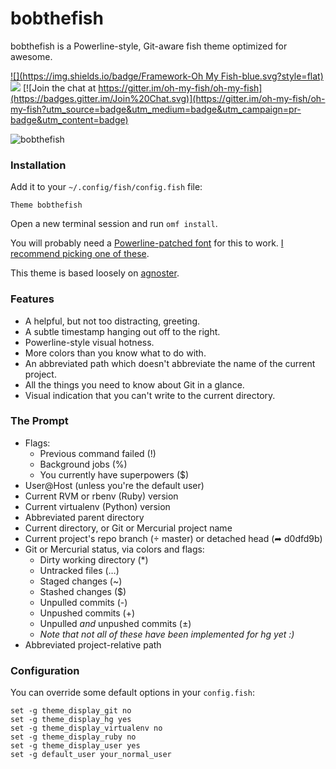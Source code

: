 # bobthefish

bobthefish is a Powerline-style, Git-aware fish theme optimized for awesome.

[![](https://img.shields.io/badge/Framework-Oh My Fish-blue.svg?style=flat)](https://github.com/oh-my-fish/oh-my-fish) ![](https://img.shields.io/cocoapods/l/AFNetworking.svg) [![Join the chat at https://gitter.im/oh-my-fish/oh-my-fish](https://badges.gitter.im/Join%20Chat.svg)](https://gitter.im/oh-my-fish/oh-my-fish?utm_source=badge&utm_medium=badge&utm_campaign=pr-badge&utm_content=badge)

![bobthefish][screenshot]


### Installation

Add it to your `~/.config/fish/config.fish` file:

    Theme bobthefish

Open a new terminal session and run `omf install`.

You will probably need a [Powerline-patched font][patching] for this to work.
[I recommend picking one of these][fonts].

This theme is based loosely on [agnoster][agnoster].


### Features

 * A helpful, but not too distracting, greeting.
 * A subtle timestamp hanging out off to the right.
 * Powerline-style visual hotness.
 * More colors than you know what to do with.
 * An abbreviated path which doesn't abbreviate the name of the current project.
 * All the things you need to know about Git in a glance.
 * Visual indication that you can't write to the current directory.


### The Prompt

 * Flags:
     * Previous command failed (!)
     * Background jobs (%)
     * You currently have superpowers ($)
 * User@Host (unless you're the default user)
 * Current RVM or rbenv (Ruby) version
 * Current virtualenv (Python) version
 * Abbreviated parent directory
 * Current directory, or Git or Mercurial project name
 * Current project's repo branch ( master) or detached head (➦ d0dfd9b)
 * Git or Mercurial status, via colors and flags:
     * Dirty working directory (*)
     * Untracked files (…)
     * Staged changes (~)
     * Stashed changes ($)
     * Unpulled commits (-)
     * Unpushed commits (+)
     * Unpulled *and* unpushed commits (±)
     * _Note that not all of these have been implemented for hg yet :)_
 * Abbreviated project-relative path


### Configuration

You can override some default options in your `config.fish`:

    set -g theme_display_git no
    set -g theme_display_hg yes
    set -g theme_display_virtualenv no
    set -g theme_display_ruby no
    set -g theme_display_user yes
    set -g default_user your_normal_user


[screenshot]: http://i.0x7f.us/bobthefish.png
[patching]:   https://powerline.readthedocs.org/en/latest/fontpatching.html
[fonts]:      https://github.com/Lokaltog/powerline-fonts
[agnoster]:   https://gist.github.com/agnoster/3712874
